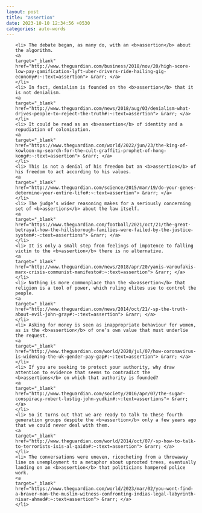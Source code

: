 ```yaml
---
layout: post
title: "assertion"
date: 2023-10-10 12:34:56 +0530
categories: auto-words
---
```

<ol>

    <li> The debate began, as many do, with an <b>assertion</b> about the algorithm.
    <a 
    target="_blank" 
    href="http://www.theguardian.com/business/2018/nov/20/high-score-low-pay-gamification-lyft-uber-drivers-ride-hailing-gig-economy#:~:text=assertion"> &rarr; </a>
    </li>
    <li> In fact, denialism is founded on the <b>assertion</b> that it is not denialism.
    <a 
    target="_blank" 
    href="http://www.theguardian.com/news/2018/aug/03/denialism-what-drives-people-to-reject-the-truth#:~:text=assertion"> &rarr; </a>
    </li>
    <li> It could be read as an <b>assertion</b> of identity and a repudiation of colonisation.
    <a 
    target="_blank" 
    href="https://www.theguardian.com/world/2022/jun/23/the-king-of-kowloon-my-search-for-the-cult-graffiti-prophet-of-hong-kong#:~:text=assertion"> &rarr; </a>
    </li>
    <li> This is not a denial of his freedom but an <b>assertion</b> of his freedom to act according to his values.
    <a 
    target="_blank" 
    href="http://www.theguardian.com/science/2015/mar/19/do-your-genes-determine-your-entire-life#:~:text=assertion"> &rarr; </a>
    </li>
    <li> The judge’s wider reasoning makes for a seriously concerning set of <b>assertions</b> about the law itself.
    <a 
    target="_blank" 
    href="https://www.theguardian.com/football/2021/oct/21/the-great-betrayal-how-the-hillsborough-families-were-failed-by-the-justice-system#:~:text=assertions"> &rarr; </a>
    </li>
    <li> It is only a small step from feelings of impotence to falling victim to the <b>assertion</b> there is no alternative.
    <a 
    target="_blank" 
    href="http://www.theguardian.com/news/2018/apr/20/yanis-varoufakis-marx-crisis-communist-manifesto#:~:text=assertion"> &rarr; </a>
    </li>
    <li> Nothing is more commonplace than the <b>assertion</b> that religion is a tool of power, which ruling elites use to control the people.
    <a 
    target="_blank" 
    href="http://www.theguardian.com/news/2014/oct/21/-sp-the-truth-about-evil-john-gray#:~:text=assertion"> &rarr; </a>
    </li>
    <li> Asking for money is seen as inappropriate behaviour for women, as is the <b>assertion</b> of one’s own value that must underlie the request.
    <a 
    target="_blank" 
    href="http://www.theguardian.com/world/2020/jul/07/how-coronavirus-is-widening-the-uk-gender-pay-gap#:~:text=assertion"> &rarr; </a>
    </li>
    <li> If you are seeking to protect your authority, why draw attention to evidence that seems to contradict the <b>assertions</b> on which that authority is founded?
    <a 
    target="_blank" 
    href="http://www.theguardian.com/society/2016/apr/07/the-sugar-conspiracy-robert-lustig-john-yudkin#:~:text=assertions"> &rarr; </a>
    </li>
    <li> So it turns out that we are ready to talk to these fourth generation groups despite the <b>assertion</b> only a few years ago that we could never deal with them.
    <a 
    target="_blank" 
    href="http://www.theguardian.com/world/2014/oct/07/-sp-how-to-talk-to-terrorists-isis-al-qaida#:~:text=assertion"> &rarr; </a>
    </li>
    <li> The conversations were uneven, ricocheting from a throwaway line on unemployment to a metaphor about uprooted trees, eventually landing on an <b>assertion</b> that politicians hampered police work.
    <a 
    target="_blank" 
    href="https://www.theguardian.com/world/2023/mar/02/you-wont-find-a-braver-man-the-muslim-witness-confronting-indias-legal-labyrinth-nisar-ahmed#:~:text=assertion"> &rarr; </a>
    </li>